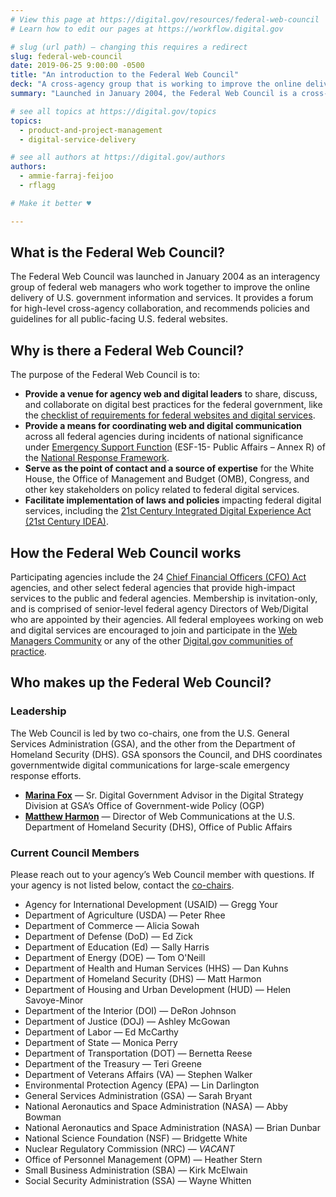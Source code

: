 ```yaml
---
# View this page at https://digital.gov/resources/federal-web-council
# Learn how to edit our pages at https://workflow.digital.gov

# slug (url path) — changing this requires a redirect
slug: federal-web-council
date: 2019-06-25 9:00:00 -0500
title: "An introduction to the Federal Web Council"
deck: "A cross-agency group that is working to improve the online delivery of government information and digital services."
summary: "Launched in January 2004, the Federal Web Council is a cross-agency group that works together to improve the online delivery of U.S. government information and services."

# see all topics at https://digital.gov/topics
topics:
  - product-and-project-management
  - digital-service-delivery

# see all authors at https://digital.gov/authors
authors:
  - ammie-farraj-feijoo
  - rflagg

# Make it better ♥

---
```


## What is the Federal Web Council?

The Federal Web Council was launched in January 2004 as an interagency group of federal web managers who work together to improve the online delivery of U.S. government information and services. It provides a forum for high-level cross-agency collaboration, and recommends policies and guidelines for all public-facing U.S. federal websites.

## Why is there a Federal Web Council?

The purpose of the Federal Web Council is to:

- **Provide a venue for agency web and digital leaders** to share, discuss, and collaborate on digital best practices for the federal government, like the [checklist of requirements for federal websites and digital services](https://digital.gov/resources/checklist-of-requirements-for-federal-digital-services/).
- **Provide a means for coordinating web and digital communication** across all federal agencies during incidents of national significance under [Emergency Support Function](https://www.fema.gov/emergency-managers/national-preparedness/frameworks/response#esf) (ESF-15- Public Affairs – Annex R) of the [National Response Framework](https://www.fema.gov/emergency-managers/national-preparedness/frameworks/response).
- **Serve as the point of contact and a source of expertise** for the White House, the Office of Management and Budget (OMB), Congress, and other key stakeholders on policy related to federal digital services.
- **Facilitate implementation of laws and policies** impacting federal digital services, including the [21st Century Integrated Digital Experience Act (21st Century IDEA)](https://digital.gov/resources/21st-century-integrated-digital-experience-act/).

## How the Federal Web Council works

Participating agencies include the 24 [Chief Financial Officers (CFO) Act](https://cfo.gov/about/) agencies, and other select federal agencies that provide high-impact services to the public and federal agencies. Membership is invitation-only, and is comprised of senior-level federal agency Directors of Web/Digital who are appointed by their agencies.
All federal employees working on web and digital services are encouraged to join and participate in the [Web Managers Community](https://digital.gov/communities/web-content-managers/) or any of the other [Digital.gov communities of practice](https://digital.gov/communities/).

## Who makes up the Federal Web Council?

### Leadership

The Web Council is led by two co-chairs, one from the U.S. General Services Administration (GSA), and the other from the Department of Homeland Security (DHS). GSA sponsors the Council, and DHS coordinates governmentwide digital communications for large-scale emergency response efforts.

- [**Marina Fox**](mailto:marina.fox@gsa.gov) — Sr. Digital Government Advisor in the Digital Strategy Division at GSA’s Office of Government-wide Policy (OGP)
- [**Matthew Harmon**](mailto:matthew.harmon@hq.dhs.gov) — Director of Web Communications at the U.S. Department of Homeland Security (DHS), Office of Public Affairs

### Current Council Members

Please reach out to your agency’s Web Council member with questions. If your agency is not listed below, contact the [co-chairs](#who-makes-up-the-federal-web-council).

- Agency for International Development (USAID) — Gregg Your
- Department of Agriculture (USDA) — Peter Rhee
- Department of Commerce — Alicia Sowah
- Department of Defense (DoD) — Ed Zick
- Department of Education (Ed) — Sally Harris
- Department of Energy (DOE) — Tom O'Neill
- Department of Health and Human Services (HHS) — Dan Kuhns
- Department of Homeland Security (DHS) — Matt Harmon
- Department of Housing and Urban Development (HUD) — Helen Savoye-Minor
- Department of the Interior (DOI) — DeRon Johnson
- Department of Justice (DOJ) — Ashley McGowan
- Department of Labor — Ed McCarthy
- Department of State — Monica Perry
- Department of Transportation (DOT) — Bernetta Reese
- Department of the Treasury — Teri Greene
- Department of Veterans Affairs (VA) — Stephen Walker
- Environmental Protection Agency (EPA) — Lin Darlington
- General Services Administration (GSA) — Sarah Bryant
- National Aeronautics and Space Administration (NASA) — Abby Bowman
- National Aeronautics and Space Administration (NASA) — Brian Dunbar
- National Science Foundation (NSF) — Bridgette White
- Nuclear Regulatory Commission (NRC) — _VACANT_
- Office of Personnel Management (OPM) — Heather Stern
- Small Business Administration (SBA) — Kirk McElwain
- Social Security Administration (SSA) — Wayne Whitten
